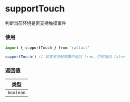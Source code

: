 # supportTouch

判断当前环境是否支持触摸事件

### 使用

```ts
import { supportTouch } from 'rattail'

supportTouch() // 如果支持触摸事件返回 true，否则返回 false
```

### 返回值

|   类型    |
| :-------: |
| `boolean` |
